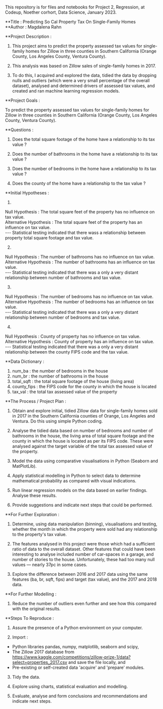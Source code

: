 This repository is for files and notebooks for Project 2, Regression, at Codeup, Noether corhort, Data Science, January 2023.


**Title : Predicting So Cal Property Tax On Single-Family Homes  
**Author : Magdalena Rahn  


**Project Description :  

1. This project aims to predict the property assessed tax values for single-family homes for Zillow in three counties in Southern California (Orange County, Los Angeles County, Ventura County).

2. This analysis was based on Zillow sales of single-family homes in 2017. 

3. To do this, I acquired and explored the data, tidied the data by dropping nulls and outliers (which were a very small percentage of the overall dataset), analysed and determined drivers of assessed tax values, and created and ran machine learning regression models.


**Project Goals :   

To predict the property assessed tax values for single-family homes for Zillow in three counties in Southern California (Orange County, Los Angeles County, Ventura County).



**Questions :  
  
1. Does the total square footage of the home have a relationship to its tax value ?


2. Does the number of bathrooms in the home have a relationship to its tax value ?


3. Does the number of bedrooms in the home have a relationship to its tax value ?


4. Does the county of the home have a relationship to the tax value ?



**Initial Hypotheses :  

1.  
Null Hypothesis : The total square feet of the property has no influence on tax value.  
Alternative Hypothesis :  The total square feet of the property has an influence on tax value.  
--- Statistical testing indicated that there wass a relationship between property total square footage and tax value.  

2.  
Null Hypothesis : The number of bathrooms has no influence on tax value.  
Alternative Hypothesis : The number of bathrooms has an influence on tax value.  
--- Statistical testing indicated that there was a only a very distant relationship between number of bathrooms and tax value.  

3.   
Null Hypothesis : The number of bedrooms has no influence on tax value.  
Alternative Hypothesis :  The number of bedrooms has an influence on tax value.  
--- Statistical testing indicated that there was a only a very distant relationship between number of bedrooms and tax value.  

4.  
Null Hypothesis :  County of property has no influence on tax value.  
Alternative Hypothesis : County of property has an influence on tax value.    
--- Statistical testing indicated that there was a only a very distant relationship between the county FIPS code and the tax value.  



**Data Dictionary :  

1. num_ba : the number of bedrooms in the house
2. num_br : the number of bathrooms in the house
3. total_sqft : the total square footage of the house (living area)
4. county_fips : the FIPS code for the county in which the house is located
5. tax_val : the total tax assessed value of the property



**The Process / Project Plan :  

1. Obtain and explore initial, tidied Zillow data for single-family homes sold in 2017 in the Southern California counties of Orange, Los Angeles and Ventura. Do this using simple Python coding.  

2. Analyse the tidied data based on number of bedrooms and number of bathrooms in the house, the living area of total square footage and the county in which the house is located as per its FIPS code. These were analysed against the target variable of the total tax assessed value of the property.  

3. Model the data using comparative visualisations in Python (Seaborn and MatPlotLib).  

4. Apply statistical modelling in Python to select data to determine mathematical probability as compared with visual indications.  

5. Run linear regression models on the data based on earlier findings. Analyse these results.  

6. Provide suggestions and indicate next steps that could be performed.  



**For Further Exploration :  

1. Determine, using data manipulation (binning), visualisations and testing, whether the month in which the property were sold had any relationship to the property's tax value.  

2. The features analysed in this project were those which had a sufficient ratio of data to the overall dataset. Other features that could have been interesting to analyse included number of car-spaces in a garage, and number of stories to the house. Unfortunately, these had too many null values — nearly 37pc in some cases.  

3. Explore the difference between 2016 and 2017 data using the same features (ba, br, sqft, fips) and target (tax value), and the 2017 and 2018 data.  



**For Further Modelling :  

1. Reduce the number of outliers even further and see how this compared with the original results.



**Steps To Reproduce :  

1. Assure the presence of a Python environment on your computer.

2. Import : 
- Python libraries pandas, numpy, matplotlib, seaborn and scipy,   
- The Zillow 2017 database from https://www.kaggle.com/competitions/zillow-prize-1/data?select=properties_2017.csv and save the file locally, and  
- Pre-existing or self-created data 'acquire' and 'prepare' modules.

3. Tidy the data.

4. Explore using charts, statistical evaluation and modelling.

5. Evaluate, analyse and form conclusions and recommendations and indicate next steps.
